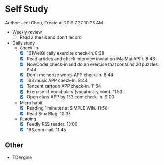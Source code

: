 # Self Study

Author: Jedi Chou, Create at 2019.7.27 10:36 AM

* Weekly review
  -[ ] Read a thesis and don't record

* Daily study
  * Check-in
    -[x] 101WeiQi daily exercise check-in. 8:38
    -[x] Read articles and check interview invitation (MaiMai APP). 8:43
    -[x] NowCoder check-in and do an exercise that contains 20 puzzles. 8:44
    -[x] Don't memorize words APP check-in. 8:44
    -[x] 163 music APP check-in. 8:44
    -[x] Tencent cartoon APP check-in. 11:54
    -[x] Exercise of Vocabulary (vocabulary.com). 11:53
    -[x] Open class APP by 163.com check-in. 9:00

  * Micro habit
    -[x] Reading 1 minutes at SIMPLE Wiki. 11:56
    -[x] Read Sina Blog. 10:38

  * Reading
    -[x] Feedly RSS reader. 10:00
    -[x] 163.com mail. 11:45

## Other

* TDengine
